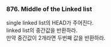 ### 876. Middle of the Linked list
single linked list의 HEAD가 주어진다. <br>
linked list의 중간값을 반환하라. <br>
만약 중간값이 2개라면 두번째 값을 반환하라. <br>
